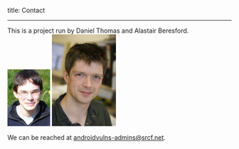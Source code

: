 
title: Contact

---

This is a project run by Daniel Thomas and Alastair Beresford.
![Picture of Daniel Thomas](images/people/drt24.jpg)
![Picture of Alastair Beresford](images/people/arb33.jpg)

We can be reached at androidvulns-admins@srcf.net.
